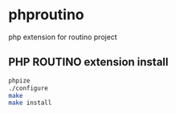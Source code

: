 # phproutino
php extension for routino project

PHP ROUTINO extension install
------------------------------

```bash 
phpize
./configure
make
make install
```